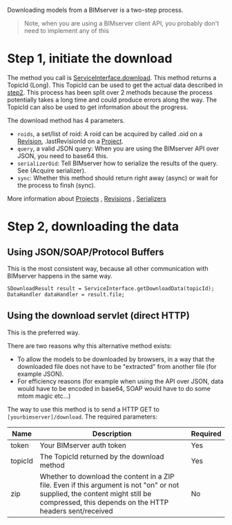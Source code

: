 Downloading models from a BIMserver is a two-step process.

> Note, when you are using a BIMserver client API, you probably don't need to implement any of this

# Step 1, initiate the download

The method you call is [ServiceInterface.download](https://github.com/opensourceBIM/BIMserver/blob/0c7e37092045d08a4ae8ca836026823f02a977b2/PluginBase/src/org/bimserver/shared/interfaces/ServiceInterface.java#L102-L116). This method returns a TopicId (Long). This TopicId can be used to get the actual data described in [step2](#step-2-downloading-the-data). This process has been split over 2 methods because the process potentially takes a long time and could produce errors along the way. The TopicId can also be used to get information about the progress.

The download method has 4 parameters.

- `roids`, a set/list of roid: A roid can be acquired by called .oid on a [Revision](SRevision.md), .lastRevisionId on a [Project](SProject.md).
- `query`, a valid JSON query: When you are using the BIMserver API over JSON, you need to base64 this.
- `serializerOid`: Tell BIMserver how to serialize the results of the query. See (Acquire serializer).
- `sync`: Whether this method should return right away (async) or wait for the process to finsh (sync).

More information about [Projects](SProject.md) , [Revisions](SRevision.md) , [Serializers](SSerializerPluginConfiguration.md)

# Step 2, downloading the data

## Using JSON/SOAP/Protocol Buffers

This is the most consistent way, because all other communication with BIMserver happens in the same way.

```
SDownloadResult result = ServiceInterface.getDownloadData(topicId);
DataHandler dataHandler = result.file;
```

## Using the download servlet (direct HTTP)

This is the preferred way.

There are two reasons why this alternative method exists:

- To allow the models to be downloaded by browsers, in a way that the downloaded file does not have to be "extracted" from another file (for example JSON).
- For efficiency reasons (for example when using the API over JSON, data would have to be encoded in base64, SOAP would have to do some mtom magic etc...)

The way to use this method is to send a HTTP GET to `[yourbimserver]/download`. The required parameters:

| Name    | Description                                                                                                                                                                             | Required |
| ------- | --------------------------------------------------------------------------------------------------------------------------------------------------------------------------------------- | -------- |
| token   | Your BIMserver auth token                                                                                                                                                               | Yes      |
| topicId | The TopicId returned by the download method                                                                                                                                             | Yes      |
| zip     | Whether to download the content in a ZIP file. Even if this argument is not "on" or not supplied, the content might still be compressed, this depends on the HTTP headers sent/received | No       |
